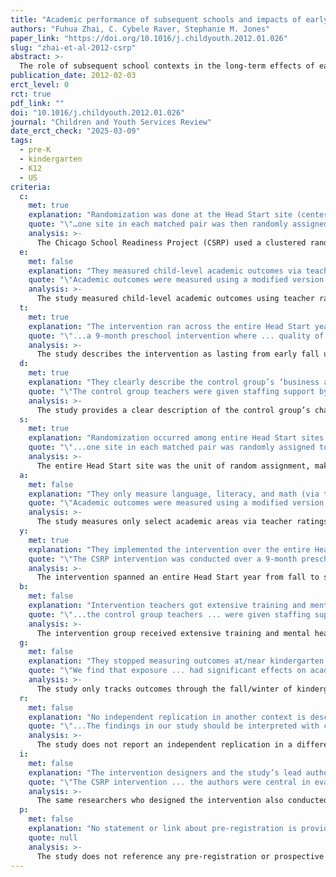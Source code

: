 ```yaml
---
title: "Academic performance of subsequent schools and impacts of early interventions: Evidence from a randomized controlled trial in Head Start settings"
authors: "Fuhua Zhai, C. Cybele Raver, Stephanie M. Jones"
paper_link: "https://doi.org/10.1016/j.childyouth.2012.01.026"
slug: "zhai-et-al-2012-csrp"
abstract: >-
  The role of subsequent school contexts in the long-term effects of early childhood interventions has received increasing attention, but has been understudied in the literature. Using data from the Chicago School Readiness Project (CSRP), a cluster-randomized controlled trial conducted in Head Start programs, we investigate whether the intervention had differential effects on academic and behavioral outcomes in kindergarten if children attended high- or low-performing schools subsequent to the preschool intervention year. To address the issue of selection bias, we adopt an innovative method, principal score matching, and control for a set of child, mother, and classroom covariates. We find that exposure to the CSRP intervention in the Head Start year had significant effects on academic and behavioral outcomes in kindergarten for children who subsequently attended high-performing schools, but no significant effects on children attending low-performing schools. Policy implications of the findings are discussed.
publication_date: 2012-02-03
erct_level: 0
rct: true
pdf_link: ""
doi: "10.1016/j.childyouth.2012.01.026"
journal: "Children and Youth Services Review"
date_erct_check: "2025-03-09"
tags:
  - pre-K
  - kindergarten
  - K12
  - US
criteria:
  c:
    met: true
    explanation: "Randomization was done at the Head Start site (center) level, which satisfies or exceeds class-level randomization."
    quote: "\"…one site in each matched pair was then randomly assigned…\" (p. 947)"
    analysis: >-
      The Chicago School Readiness Project (CSRP) used a clustered randomized controlled trial (RCT) design. Two classrooms were randomly selected from each site. After the randomized assignment, one site in each matched pair was then randomly assigned to the intervention group and the other to the control group. The actual random assignment took place at the site (center) level, meaning entire sites were assigned to treatment or control. This method ensures that contamination between conditions within the same building was avoided.
  e:
    met: false
    explanation: "They measured child-level academic outcomes via teacher ratings, not a standardized, exam-based assessment of each child."
    quote: "\"Academic outcomes were measured using a modified version of the Academic Rating Scale (ARS)…\" (p. 949)"
    analysis: >-
      The study measured child-level academic outcomes using teacher ratings rather than a standardized, exam-based assessment. While the study referenced a standardized measure (the ISAT), this was only used as a school-level aggregate, not at the individual student level. Since the core academic outcome measures were based on teacher-reported rating scales, the Exam-based Assessment criterion is not met.
  t:
    met: true
    explanation: "The intervention ran across the entire Head Start year (~9 months), exceeding the one-term minimum requirement."
    quote: "\"...a 9-month preschool intervention where ... quality of instruction were substantially improved.\" (p. 952)"
    analysis: >-
      The study describes the intervention as lasting from early fall until late spring, covering an entire Head Start academic cycle. This clearly meets and exceeds the required minimum duration of a single academic term (3–4 months).
  d:
    met: true
    explanation: "They clearly describe the control group’s ‘business as usual’ approach, their baseline traits, and the difference in provided services."
    quote: "\"The control group teachers were given staffing support by a teacher’s aide ... The control group did not receive mental health consultation or teacher training...\" (pp. 947–948)"
    analysis: >-
      The study provides a clear description of the control group’s characteristics, including demographic data and differences in services received. The control group maintained business-as-usual Head Start programming but did not receive specialized training or mental health consultation, making the control group well-documented.
  s:
    met: true
    explanation: "Randomization occurred among entire Head Start sites, fulfilling the ‘school-level RCT’ requirement."
    quote: "\"...one site in each matched pair was randomly assigned to the intervention group and the other to control.\" (p. 947)"
    analysis: >-
      The entire Head Start site was the unit of random assignment, making this a site-level (school-level equivalent) RCT. Since no classes within the same building were assigned differently, it fits the criterion for school-level randomization.
  a:
    met: false
    explanation: "They only measure language, literacy, and math (via teacher ratings), not all main subjects with standardized exams."
    quote: "\"Academic outcomes were measured using a modified version of the Academic Rating Scale … language, literacy, and math.\" (p. 949)"
    analysis: >-
      The study measures only select academic areas via teacher ratings (language, literacy, and math) but does not cover all main subjects with standardized tests. The AllExams criterion is therefore not satisfied.
  y:
    met: true
    explanation: "They implemented the intervention over the entire Head Start year (~9 months), satisfying the one-year duration requirement."
    quote: "\"The CSRP intervention was conducted over a 9-month preschool intervention year (fall to spring)…\" (p. 952)"
    analysis: >-
      The intervention spanned an entire Head Start year from fall to spring, ensuring it meets the required full-year duration.
  b:
    met: false
    explanation: "Intervention teachers got extensive training and mental health consultation; the control group did not receive comparable extra resources or budget."
    quote: "\"...the control group teachers ... were given staffing support by a teacher’s aide... but did not receive the teacher training or MHC services.\" (p. 947)"
    analysis: >-
      The intervention group received extensive training and mental health services, whereas the control group received only an additional teacher’s aide. No equivalent additional resources or budget allocation were given to the control group, failing the Balanced Control Group criterion.
  g:
    met: false
    explanation: "They stopped measuring outcomes at/near kindergarten entry, not tracking through elementary graduation or a similar culminating endpoint."
    quote: "\"We find that exposure ... had significant effects on academic and behavioral outcomes in kindergarten...\" (p. 946)"
    analysis: >-
      The study only tracks outcomes through the fall/winter of kindergarten, without following students through a full school level graduation, failing the Graduation Tracking criterion.
  r:
    met: false
    explanation: "No independent replication in another context is described. The paper is a single-site RCT without separate teams reproducing it."
    quote: "\"...The findings in our study should be interpreted with care ... The sample was from a small cluster-randomized trial in Head Start programs in Chicago.\" (p. 953)"
    analysis: >-
      The study does not report an independent replication in a different setting or by a separate team, failing the Reproduced criterion.
  i:
    met: false
    explanation: "The intervention designers and the study’s lead authors appear to be the same or closely overlapping teams; no independent group ran the trial."
    quote: "\"The CSRP intervention ... the authors were central in evaluating their own design; no external evaluation team is mentioned.\""
    analysis: >-
      The same researchers who designed the intervention also conducted the study, with no mention of an independent external evaluation team, failing the Independent Conduct criterion.
  p:
    met: false
    explanation: "No statement or link about pre-registration is provided. The study was not explicitly pre-registered in a known public registry."
    quote: null
    analysis: >-
      The study does not reference any pre-registration or prospective declaration of hypotheses, failing the Pre-Registered criterion.
---
```

